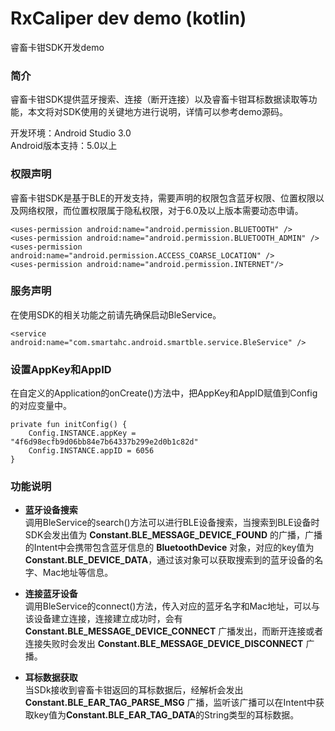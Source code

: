 # RxCaliper dev demo (kotlin)
睿畜卡钳SDK开发demo

### 简介
睿畜卡钳SDK提供蓝牙搜索、连接（断开连接）以及睿畜卡钳耳标数据读取等功能，本文将对SDK使用的关键地方进行说明，详情可以参考demo源码。

开发环境：Android Studio 3.0 </br>
Android版本支持：5.0以上

### 权限声明
睿畜卡钳SDK是基于BLE的开发支持，需要声明的权限包含蓝牙权限、位置权限以及网络权限，而位置权限属于隐私权限，对于6.0及以上版本需要动态申请。
```
<uses-permission android:name="android.permission.BLUETOOTH" />
<uses-permission android:name="android.permission.BLUETOOTH_ADMIN" />
<uses-permission android:name="android.permission.ACCESS_COARSE_LOCATION" />
<uses-permission android:name="android.permission.INTERNET"/>
```

### 服务声明
在使用SDK的相关功能之前请先确保启动BleService。
```
<service android:name="com.smartahc.android.smartble.service.BleService" />
```

### 设置AppKey和AppID
在自定义的Application的onCreate()方法中，把AppKey和AppID赋值到Config的对应变量中。
```
private fun initConfig() {
    Config.INSTANCE.appKey = "4f6d98ecfb9d06bb84e7b64337b299e2d0b1c82d"
    Config.INSTANCE.appID = 6056
}
```

### 功能说明

* **蓝牙设备搜索** </br>
调用BleService的search()方法可以进行BLE设备搜索，当搜索到BLE设备时SDK会发出值为 **Constant.BLE_MESSAGE_DEVICE_FOUND** 的广播，广播的Intent中会携带包含蓝牙信息的 **BluetoothDevice** 对象，对应的key值为 **Constant.BLE_DEVICE_DATA**，通过该对象可以获取搜索到的蓝牙设备的名字、Mac地址等信息。

* **连接蓝牙设备** </br>
调用BleService的connect()方法，传入对应的蓝牙名字和Mac地址，可以与该设备建立连接，连接建立成功时，会有 **Constant.BLE_MESSAGE_DEVICE_CONNECT** 广播发出，而断开连接或者连接失败时会发出 **Constant.BLE_MESSAGE_DEVICE_DISCONNECT** 广播。

* **耳标数据获取** </br>
当SDk接收到睿畜卡钳返回的耳标数据后，经解析会发出 **Constant.BLE_EAR_TAG_PARSE_MSG** 广播，监听该广播可以在Intent中获取key值为**Constant.BLE_EAR_TAG_DATA**的String类型的耳标数据。
